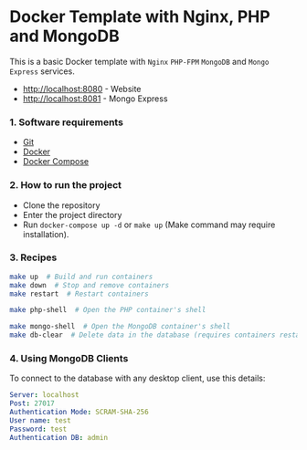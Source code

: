 # Docker Template with Nginx, PHP and MongoDB #

This is a basic Docker template with `Nginx` `PHP-FPM` `MongoDB` and `Mongo Express` services.

* [http://localhost:8080](http://localhost:8080) - Website
* [http://localhost:8081](http://localhost:8081) - Mongo Express


### 1. Software requirements ###

* [Git](https://git-scm.com/)
* [Docker](https://www.docker.com/)
* [Docker Compose](https://docs.docker.com/compose/)


### 2. How to run the project ###

* Clone the repository
* Enter the project directory
* Run `docker-compose up -d` or `make up` (Make command may require installation).


### 3. Recipes ###

```bash
make up  # Build and run containers
make down  # Stop and remove containers
make restart  # Restart containers

make php-shell  # Open the PHP container's shell

make mongo-shell  # Open the MongoDB container's shell
make db-clear  # Delete data in the database (requires containers restart)
```

### 4. Using MongoDB Clients ###

To connect to the database with any desktop client, use this details:
```yaml
Server: localhost
Post: 27017
Authentication Mode: SCRAM-SHA-256
User name: test
Password: test
Authentication DB: admin
```
